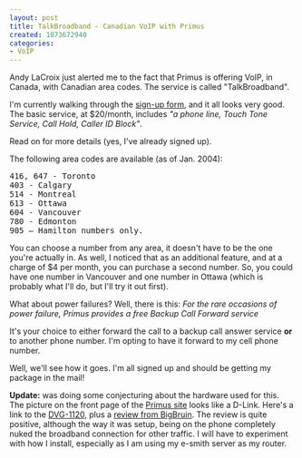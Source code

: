 ```yaml
--- 
layout: post
title: TalkBroadband - Canadian VoIP with Primus
created: 1073672940
categories: 
- VoIP
---
```

<p>Andy LaCroix just alerted me to the fact that Primus is offering VoIP, in Canada, with Canadian area codes. The service is called "TalkBroadband".</p>

<p>I'm currently walking through the <a href="http://www.primus.ca/en/residential/talkbroadband/index.html">sign-up form</a>, and it all looks very good. The basic service, at $20/month, includes <em>"a phone line, Touch Tone Service, Call Hold, Caller ID Block"</em>.</p>

<p>Read on for more details (yes, I've already signed up).</p>
<!--break-->

<p>The following area codes are available (as of Jan. 2004):</p>

<pre>
416, 647 - Toronto
403 - Calgary
514 - Montreal
613 - Ottawa
604 - Vancouver
780 - Edmonton
905 – Hamilton numbers only. 
</pre>

<p>You can choose a number from any area, it doesn't have to be the one you're actually in. As well, I noticed that as an additional feature, and at a charge of $4 per month, you can purchase a second number. So, you could have one number in Vancouver and one number in Ottawa (which is probably what I'll do, but I'll try it out first).</p>

<p>What about power failures? Well, there is this: <em>For the rare occasions of power failure, Primus provides a free Backup Call Forward service</em></p>

<p>It's your choice to either forward the call to a backup call answer service <strong>or</strong> to another phone number. I'm opting to have it forward to my cell phone number.</p>

<p>Well, we'll see how it goes. I'm all signed up and should be getting my package in the mail!</p>

<p><strong>Update:</strong> was doing some conjecturing about the hardware used for this. The picture on the front page of the <a href="http://www.primus.ca/en/residential/talkbroadband/index.html">Primus site</a> looks like a D-Link. Here's a link to the <a href="http://www.dlink.com/products/?pid=169" title="D-Link VoIP Gateway">DVG-1120</a>, plus a <a href="http://www.bigbruin.com/html/dlinkdvg1120.htm">review from BigBruin</a>. The review is quite positive, although the way it was setup, being on the phone completely nuked the broadband connection for other traffic. I will have to experiment with how I install, especially as I am using my e-smith server as my router.</p>
